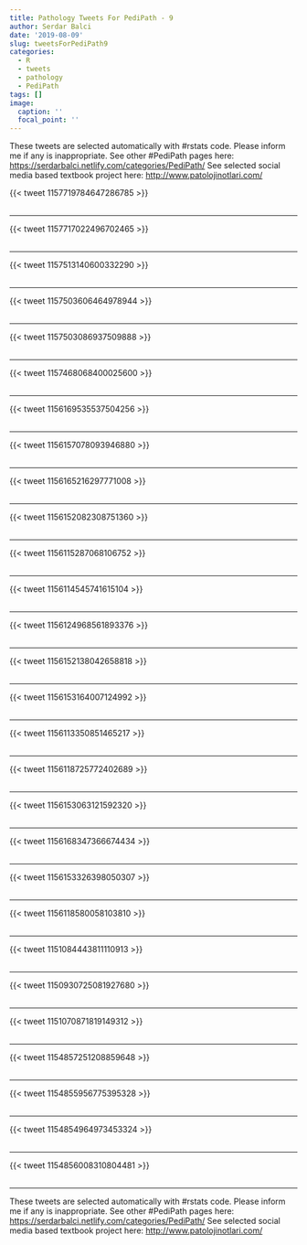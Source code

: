 ```yaml
---
title: Pathology Tweets For PediPath - 9
author: Serdar Balci
date: '2019-08-09'
slug: tweetsForPediPath9
categories:
  - R
  - tweets
  - pathology
  - PediPath
tags: []
image:
  caption: ''
  focal_point: ''
---
```



These tweets are selected automatically with #rstats code. Please inform me if any is inappropriate.
See other #PediPath pages here: https://serdarbalci.netlify.com/categories/PediPath/ 
See selected social media based textbook project here: http://www.patolojinotlari.com/

{{< tweet 1157719784647286785 >}}
<br>
<br>
<hr>
{{< tweet 1157717022496702465 >}}
<br>
<br>
<hr>
{{< tweet 1157513140600332290 >}}
<br>
<br>
<hr>
{{< tweet 1157503606464978944 >}}
<br>
<br>
<hr>
{{< tweet 1157503086937509888 >}}
<br>
<br>
<hr>
{{< tweet 1157468068400025600 >}}
<br>
<br>
<hr>
{{< tweet 1156169535537504256 >}}
<br>
<br>
<hr>
{{< tweet 1156157078093946880 >}}
<br>
<br>
<hr>
{{< tweet 1156165216297771008 >}}
<br>
<br>
<hr>
{{< tweet 1156152082308751360 >}}
<br>
<br>
<hr>
{{< tweet 1156115287068106752 >}}
<br>
<br>
<hr>
{{< tweet 1156114545741615104 >}}
<br>
<br>
<hr>
{{< tweet 1156124968561893376 >}}
<br>
<br>
<hr>
{{< tweet 1156152138042658818 >}}
<br>
<br>
<hr>
{{< tweet 1156153164007124992 >}}
<br>
<br>
<hr>
{{< tweet 1156113350851465217 >}}
<br>
<br>
<hr>
{{< tweet 1156118725772402689 >}}
<br>
<br>
<hr>
{{< tweet 1156153063121592320 >}}
<br>
<br>
<hr>
{{< tweet 1156168347366674434 >}}
<br>
<br>
<hr>
{{< tweet 1156153326398050307 >}}
<br>
<br>
<hr>
{{< tweet 1156118580058103810 >}}
<br>
<br>
<hr>
{{< tweet 1151084443811110913 >}}
<br>
<br>
<hr>
{{< tweet 1150930725081927680 >}}
<br>
<br>
<hr>
{{< tweet 1151070871819149312 >}}
<br>
<br>
<hr>
{{< tweet 1154857251208859648 >}}
<br>
<br>
<hr>
{{< tweet 1154855956775395328 >}}
<br>
<br>
<hr>
{{< tweet 1154854964973453324 >}}
<br>
<br>
<hr>
{{< tweet 1154856008310804481 >}}
<br>
<br>
<hr>


These tweets are selected automatically with #rstats code. Please inform me if any is inappropriate.
See other #PediPath pages here: https://serdarbalci.netlify.com/categories/PediPath/ 
See selected social media based textbook project here: http://www.patolojinotlari.com/

